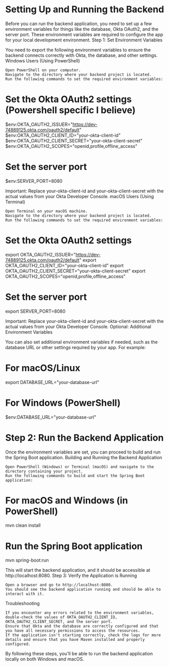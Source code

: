 # Setting Up and Running the Backend

Before you can run the backend application, you need to set up a few environment variables for things like the database, Okta OAuth2, and the server port. These environment variables are required to configure the app for your local development environment.
Step 1: Set Environment Variables

You need to export the following environment variables to ensure the backend connects correctly with Okta, the database, and other settings.
Windows Users (Using PowerShell)

    Open PowerShell on your computer.
    Navigate to the directory where your backend project is located.
    Run the following commands to set the required environment variables:

# Set the Okta OAuth2 settings (Powershell specific I believe)
$env:OKTA_OAUTH2_ISSUER="https://dev-74889125.okta.com/oauth2/default"
$env:OKTA_OAUTH2_CLIENT_ID="your-okta-client-id"
$env:OKTA_OAUTH2_CLIENT_SECRET="your-okta-client-secret"
$env:OKTA_OAUTH2_SCOPES="openid,profile,offline_access"

# Set the server port
$env:SERVER_PORT=8080

Important: Replace your-okta-client-id and your-okta-client-secret with the actual values from your Okta Developer Console.
macOS Users (Using Terminal)

    Open Terminal on your macOS machine.
    Navigate to the directory where your backend project is located.
    Run the following commands to set the required environment variables:

# Set the Okta OAuth2 settings
export OKTA_OAUTH2_ISSUER="https://dev-74889125.okta.com/oauth2/default"
export OKTA_OAUTH2_CLIENT_ID="your-okta-client-id"
export OKTA_OAUTH2_CLIENT_SECRET="your-okta-client-secret"
export OKTA_OAUTH2_SCOPES="openid,profile,offline_access"

# Set the server port
export SERVER_PORT=8080

Important: Replace your-okta-client-id and your-okta-client-secret with the actual values from your Okta Developer Console.
Optional: Additional Environment Variables

You can also set additional environment variables if needed, such as the database URL or other settings required by your app. For example:

# For macOS/Linux
export DATABASE_URL="your-database-url"

# For Windows (PowerShell)
$env:DATABASE_URL="your-database-url"

# Step 2: Run the Backend Application

Once the environment variables are set, you can proceed to build and run the Spring Boot application.
Building and Running the Backend Application

    Open PowerShell (Windows) or Terminal (macOS) and navigate to the directory containing your project.
    Run the following commands to build and start the Spring Boot application:

# For macOS and Windows (in PowerShell)
mvn clean install

# Run the Spring Boot application
mvn spring-boot:run

This will start the backend application, and it should be accessible at http://localhost:8080.
Step 3: Verify the Application is Running

    Open a browser and go to http://localhost:8080.
    You should see the backend application running and should be able to interact with it.

Troubleshooting

    If you encounter any errors related to the environment variables, double-check the values of OKTA_OAUTH2_CLIENT_ID, OKTA_OAUTH2_CLIENT_SECRET, and the server port.
    Ensure that Okta and the database are correctly configured and that you have all necessary permissions to access the resources.
    If the application isn't starting correctly, check the logs for more details and ensure that you have Maven installed and properly configured.

By following these steps, you'll be able to run the backend application locally on both Windows and macOS.